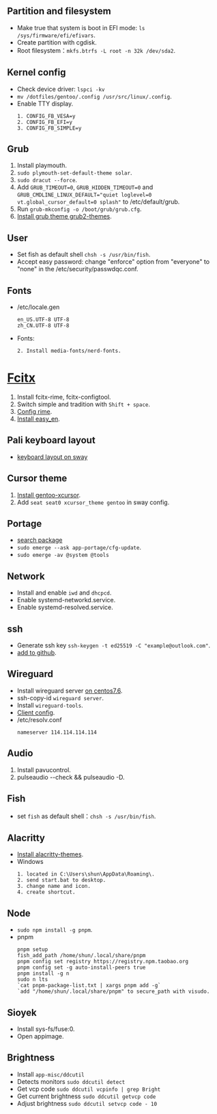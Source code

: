 ## Partition and filesystem

- Make true that system is boot in EFI mode: `ls /sys/firmware/efi/efivars`.
- Create partition with cgdisk.
- Root filesystem：`mkfs.btrfs -L root -n 32k /dev/sda2`.

## Kernel config

- Check device driver: `lspci -kv`
- `mv /dotfiles/gentoo/.config /usr/src/linux/.config`.
- Enable TTY display.
  ```
  1. CONFIG_FB_VESA=y
  2. CONFIG_FB_EFI=y
  3. CONFIG_FB_SIMPLE=y
  ```

## Grub

1. Install playmouth.
2. `sudo plymouth-set-default-theme solar`.
3. `sudo dracut --force`.
4. Add `GRUB_TIMEOUT=0`, `GRUB_HIDDEN_TIMEOUT=0` and `GRUB_CMDLINE_LINUX_DEFAULT="quiet loglevel=0 vt.global_cursor_default=0 splash"` to /etc/default/grub.
5. Run `grub-mkconfig -o /boot/grub/grub.cfg`.
6. [Install grub theme grub2-themes](https://github.com/vinceliuice).

## User

- Set fish as default shell `chsh -s /usr/bin/fish`.
- Accept easy password: change "enforce" option from "everyone" to "none" in the /etc/security/passwdqc.conf.

## Fonts

- /etc/locale.gen
  ```
  en_US.UTF-8 UTF-8
  zh_CN.UTF-8 UTF-8
  ```
- Fonts:
  ```
  2. Install media-fonts/nerd-fonts.
  ```

# [Fcitx](https://wiki.gentoo.org/wiki/Fcitx)

1. Install fcitx-rime, fcitx-configtool.
2. Switch simple and tradition with `Shift + space`.
3. [Config rime](https://github.com/rime/home/wiki).
4. [Install easy_en](https://github.com/BlindingDark/rime-easy-en).

## Pali keyboard layout

- [keyboard layout on sway](https://github.com/swaywm/sway/issues/4250)

## Cursor theme

1. [Install gentoo-xcursor](https://wiki.gentoo.org/wiki/Cursor_themes).
2. Add `seat seat0 xcursor_theme gentoo` in sway config.

## Portage

- [search package](https://gpo.zugaina.org/app-i18n/fcitx)
- `sudo emerge --ask app-portage/cfg-update`.
- `sudo emerge -av @system @tools`

## Network

- Install and enable `iwd` and `dhcpcd`.
- Enable systemd-networkd.service.
- Enable systemd-resolved.service.

## ssh

- Generate ssh key `ssh-keygen -t ed25519 -C "example@outlook.com"`.
- [add to github](https://docs.github.com/en/authentication/connecting-to-github-with-ssh/generating-a-new-ssh-key-and-adding-it-to-the-ssh-agent).

## Wireguard

- Install wireguard server [on centos7.6](https://raw.githubusercontent.com/atrandys/wireguard/master/wireguard_install.sh).
- ssh-copy-id `wireguard server`.
- Install `wireguard-tools`.
- [Client config](https://tech.serhatteker.com/post/2021-01/how-to-set-up-wireguard-client-on-ubuntu-desktop/).
- /etc/resolv.conf
  ```
  nameserver 114.114.114.114
  ```

## Audio

1. Install pavucontrol.
2. pulseaudio --check && pulseaudio -D.

## Fish

- set `fish` as default shell：`chsh -s /usr/bin/fish`.

## Alacritty

- [Install alacritty-themes](https://github.com/rajasegar/alacritty-themes).
- Windows
  ```
  1. located in C:\Users\shun\AppData\Roaming\.
  2. send start.bat to desktop.
  3. change name and icon.
  4. create shortcut.
  ```

## Node

- `sudo npm install -g pnpm`.
- pnpm
  ```
  pnpm setup
  fish_add_path /home/shun/.local/share/pnpm
  pnpm config set registry https://registry.npm.taobao.org
  pnpm config set -g auto-install-peers true
  pnpm install -g n
  sudo n lts
  `cat pnpm-package-list.txt | xargs pnpm add -g`
  `add "/home/shun/.local/share/pnpm" to secure_path with visudo.
  ```

## Sioyek

- Install sys-fs/fuse:0.
- Open appimage.

## Brightness

- Install `app-misc/ddcutil`
- Detects monitors `sudo ddcutil detect`
- Get vcp code `sudo ddcutil vcpinfo | grep Bright`
- Get current brightness `sudo ddcutil getvcp code`
- Adjust brightness `sudo ddcutil setvcp code - 10`
